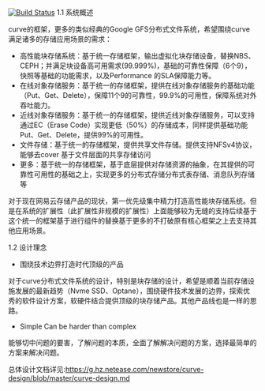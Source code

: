 [![Build Status](http://59.111.93.165:8080/job/curve_multijob/lastBuild/buildStatus)](http://59.111.93.165:8080/job/curve_multijob/lastBuild)
1.1 系统概述

curve的框架，更多的类似经典的Google GFS分布式文件系统，希望围绕curve满足诸多的存储应用场景的需求：

- 高性能块存储系统：基于统一存储框架，输出虚拟化块存储设备，替换NBS、CEPH；并满足块设备高可用需求(99.999%)，基础的可靠性保障（6个9），快照等基础的功能需求，以及Performance 的SLA保障能力等。
- 在线对象存储服务：基于统一的存储框架，提供在线对象存储服务的基础功能（Put、Get、Delete），保障11个9的可靠性，99.9%的可用性，保障系统对外吞吐能力。
- 近线对象存储服务：基于统一的存储框架，提供近线对象存储服务，可以支持通过EC（Erase Code）实现更低（50%）的存储成本，同样提供基础功能Put、Get、Delete，提供99%的可用性。
- 文件存储：基于统一的存储框架，提供共享文件存储。提供支持NFSv4协议，能够去cover 基于文件层面的共享存储访问
- 更多：基于统一的存储框架，基于底层提供对存储资源的抽象，在其提供的可靠性可用性的基础之上，实现更多的分布式存储分布式表存储、消息队列存储等

对于现在网易云存储产品的现状，第一优先级集中精力打造高性能块存储系统。但是在系统的扩展性（此扩展性非规模的扩展性）上面能够较为无缝的支持后续基于这个统一的框架基于进行组件的替换基于更多的不打破原有核心框架之上去支持其他应用场景。

1.2 设计理念

- 围绕技术边界打造时代顶级的产品

对于curve分布式文件系统的设计，特别是块存储的设计，希望是顺着当前存储设施发展的最新趋势（Nvme SSD、Optane），围绕硬件技术发展的边界，探索优秀的软件设计方案，软硬件结合提供顶级的块存储产品。其他产品线也是一样的思路。

- Simple Can be harder than complex

能够切中问题的要害，了解问题的本质，全面了解解决问题的方案，选择最简单的方案来解决问题。


总体设计文档详见:https://g.hz.netease.com/newstore/curve-design/blob/master/curve-design.md
